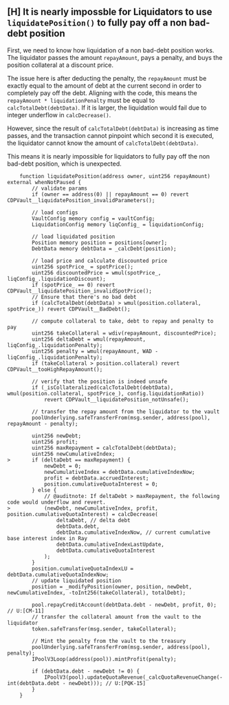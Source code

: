 ## [H] It is nearly impossble for Liquidators to use `liquidatePosition()` to fully pay off a non bad-debt position

First, we need to know how liquidation of a non bad-debt position works. The liquidator passes the amount `repayAmount`, pays a penalty, and buys the position collateral at a discount price.

The issue here is after deducting the penalty, the `repayAmount` must be exactly equal to the amount of debt at the current second in order to completely pay off the debt. Aligning with the code, this means the `repayAmount * liquidationPenalty` must be equal to `calcTotalDebt(debtData)`. If it is larger, the liquidation would fail due to integer underflow in `calcDecrease()`.

However, since the result of `calcTotalDebt(debtData)` is increasing as time passes, and the transaction cannot pinpoint which second it is executed, the liquidator cannot know the amount of `calcTotalDebt(debtData)`.

This means it is nearly impossible for liquidators to fully pay off the non bad-debt position, which is unexpected.

```solidity
    function liquidatePosition(address owner, uint256 repayAmount) external whenNotPaused {
        // validate params
        if (owner == address(0) || repayAmount == 0) revert CDPVault__liquidatePosition_invalidParameters();

        // load configs
        VaultConfig memory config = vaultConfig;
        LiquidationConfig memory liqConfig_ = liquidationConfig;

        // load liquidated position
        Position memory position = positions[owner];
        DebtData memory debtData = _calcDebt(position);

        // load price and calculate discounted price
        uint256 spotPrice_ = spotPrice();
        uint256 discountedPrice = wmul(spotPrice_, liqConfig_.liquidationDiscount);
        if (spotPrice_ == 0) revert CDPVault__liquidatePosition_invalidSpotPrice();
        // Ensure that there's no bad debt
        if (calcTotalDebt(debtData) > wmul(position.collateral, spotPrice_)) revert CDPVault__BadDebt();

        // compute collateral to take, debt to repay and penalty to pay
        uint256 takeCollateral = wdiv(repayAmount, discountedPrice);
        uint256 deltaDebt = wmul(repayAmount, liqConfig_.liquidationPenalty);
        uint256 penalty = wmul(repayAmount, WAD - liqConfig_.liquidationPenalty);
        if (takeCollateral > position.collateral) revert CDPVault__tooHighRepayAmount();

        // verify that the position is indeed unsafe
        if (_isCollateralized(calcTotalDebt(debtData), wmul(position.collateral, spotPrice_), config.liquidationRatio))
            revert CDPVault__liquidatePosition_notUnsafe();

        // transfer the repay amount from the liquidator to the vault
        poolUnderlying.safeTransferFrom(msg.sender, address(pool), repayAmount - penalty);

        uint256 newDebt;
        uint256 profit;
        uint256 maxRepayment = calcTotalDebt(debtData);
        uint256 newCumulativeIndex;
>       if (deltaDebt == maxRepayment) {
            newDebt = 0;
            newCumulativeIndex = debtData.cumulativeIndexNow;
            profit = debtData.accruedInterest;
            position.cumulativeQuotaInterest = 0;
        } else {
            // @auditnote: If deltaDebt > maxRepayment, the following code would underflow and revert.
>           (newDebt, newCumulativeIndex, profit, position.cumulativeQuotaInterest) = calcDecrease(
                deltaDebt, // delta debt
                debtData.debt,
                debtData.cumulativeIndexNow, // current cumulative base interest index in Ray
                debtData.cumulativeIndexLastUpdate,
                debtData.cumulativeQuotaInterest
            );
        }
        position.cumulativeQuotaIndexLU = debtData.cumulativeQuotaIndexNow;
        // update liquidated position
        position = _modifyPosition(owner, position, newDebt, newCumulativeIndex, -toInt256(takeCollateral), totalDebt);

        pool.repayCreditAccount(debtData.debt - newDebt, profit, 0); // U:[CM-11]
        // transfer the collateral amount from the vault to the liquidator
        token.safeTransfer(msg.sender, takeCollateral);

        // Mint the penalty from the vault to the treasury
        poolUnderlying.safeTransferFrom(msg.sender, address(pool), penalty);
        IPoolV3Loop(address(pool)).mintProfit(penalty);

        if (debtData.debt - newDebt != 0) {
            IPoolV3(pool).updateQuotaRevenue(_calcQuotaRevenueChange(-int(debtData.debt - newDebt))); // U:[PQK-15]
        }
    }
```



